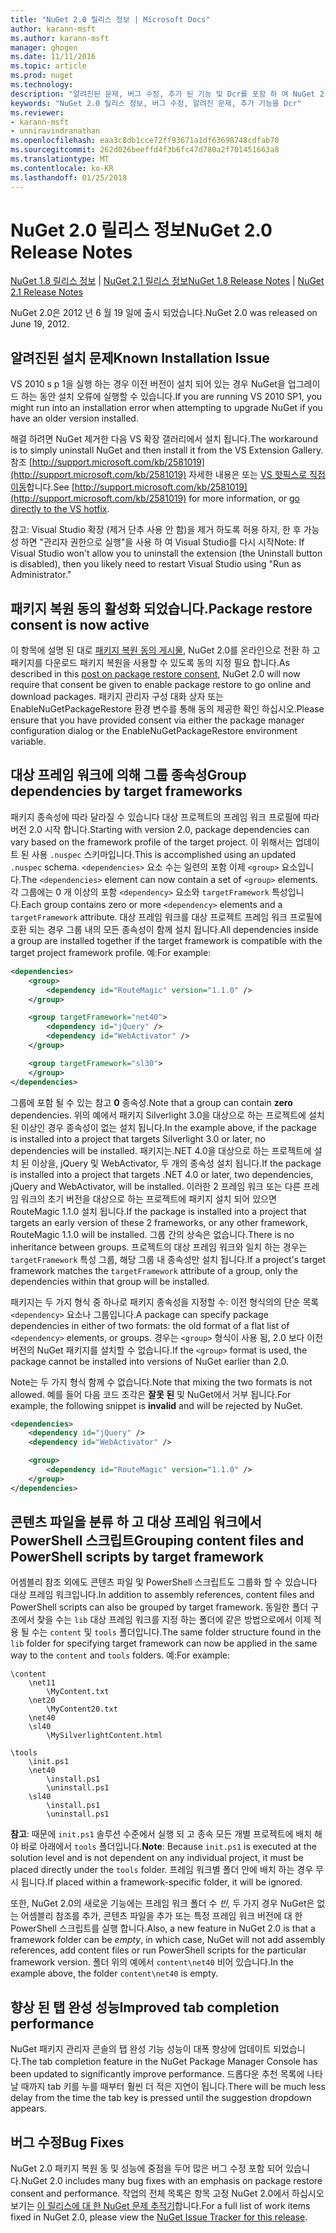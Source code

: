 ```yaml
---
title: "NuGet 2.0 릴리스 정보 | Microsoft Docs"
author: karann-msft
ms.author: karann-msft
manager: ghogen
ms.date: 11/11/2016
ms.topic: article
ms.prod: nuget
ms.technology: 
description: "알려진된 문제, 버그 수정, 추가 된 기능 및 Dcr를 포함 하 여 NuGet 2.0에 대 한 릴리스 정보입니다."
keywords: "NuGet 2.0 릴리스 정보, 버그 수정, 알려진 문제, 추가 기능을 Dcr"
ms.reviewer:
- karann-msft
- unniravindranathan
ms.openlocfilehash: eaa3c8db1cce72ff93671a1df63698748cdfab70
ms.sourcegitcommit: 262d026beeffd4f3b6fc47d780a2f701451663a8
ms.translationtype: MT
ms.contentlocale: ko-KR
ms.lasthandoff: 01/25/2018
---
```

# <a name="nuget-20-release-notes"></a><span data-ttu-id="c24dd-104">NuGet 2.0 릴리스 정보</span><span class="sxs-lookup"><span data-stu-id="c24dd-104">NuGet 2.0 Release Notes</span></span>

<span data-ttu-id="c24dd-105">[NuGet 1.8 릴리스 정보](../release-notes/nuget-1.8.md) | [NuGet 2.1 릴리스 정보](../release-notes/nuget-2.1.md)</span><span class="sxs-lookup"><span data-stu-id="c24dd-105">[NuGet 1.8 Release Notes](../release-notes/nuget-1.8.md) | [NuGet 2.1 Release Notes](../release-notes/nuget-2.1.md)</span></span>

<span data-ttu-id="c24dd-106">NuGet 2.0은 2012 년 6 월 19 일에 출시 되었습니다.</span><span class="sxs-lookup"><span data-stu-id="c24dd-106">NuGet 2.0 was released on June 19, 2012.</span></span>

## <a name="known-installation-issue"></a><span data-ttu-id="c24dd-107">알려진된 설치 문제</span><span class="sxs-lookup"><span data-stu-id="c24dd-107">Known Installation Issue</span></span>
<span data-ttu-id="c24dd-108">VS 2010 s p 1을 실행 하는 경우 이전 버전이 설치 되어 있는 경우 NuGet을 업그레이드 하는 동안 설치 오류에 실행할 수 있습니다.</span><span class="sxs-lookup"><span data-stu-id="c24dd-108">If you are running VS 2010 SP1, you might run into an installation error when attempting to upgrade NuGet if you have an older version installed.</span></span>

<span data-ttu-id="c24dd-109">해결 하려면 NuGet 제거한 다음 VS 확장 갤러리에서 설치 됩니다.</span><span class="sxs-lookup"><span data-stu-id="c24dd-109">The workaround is to simply uninstall NuGet and then install it from the VS Extension Gallery.</span></span>  <span data-ttu-id="c24dd-110">참조 [http://support.microsoft.com/kb/2581019](http://support.microsoft.com/kb/2581019) 자세한 내용은 또는 [VS 핫픽스로 직접 이동](http://bit.ly/vsixcertfix)합니다.</span><span class="sxs-lookup"><span data-stu-id="c24dd-110">See [http://support.microsoft.com/kb/2581019](http://support.microsoft.com/kb/2581019) for more information, or [go directly to the VS hotfix](http://bit.ly/vsixcertfix).</span></span>

<span data-ttu-id="c24dd-111">참고: Visual Studio 확장 (제거 단추 사용 안 함)을 제거 하도록 허용 하지, 한 후 가능성 하면 "관리자 권한으로 실행"을 사용 하 여 Visual Studio를 다시 시작</span><span class="sxs-lookup"><span data-stu-id="c24dd-111">Note: If Visual Studio won't allow you to uninstall the extension (the Uninstall button is disabled), then you likely need to restart Visual Studio using "Run as Administrator."</span></span>

## <a name="package-restore-consent-is-now-active"></a><span data-ttu-id="c24dd-112">패키지 복원 동의 활성화 되었습니다.</span><span class="sxs-lookup"><span data-stu-id="c24dd-112">Package restore consent is now active</span></span>

<span data-ttu-id="c24dd-113">이 항목에 설명 된 대로 [패키지 복원 동의 게시물](http://blog.nuget.org/20120518/package-restore-and-consent.html), NuGet 2.0를 온라인으로 전환 하 고 패키지를 다운로드 패키지 복원을 사용할 수 있도록 동의 지정 필요 합니다.</span><span class="sxs-lookup"><span data-stu-id="c24dd-113">As described in this [post on package restore consent](http://blog.nuget.org/20120518/package-restore-and-consent.html), NuGet 2.0 will now require that consent be given to enable package restore to go online and download packages.</span></span> <span data-ttu-id="c24dd-114">패키지 관리자 구성 대화 상자 또는 EnableNuGetPackageRestore 환경 변수를 통해 동의 제공한 확인 하십시오.</span><span class="sxs-lookup"><span data-stu-id="c24dd-114">Please ensure that you have provided consent via either the package manager configuration dialog or the EnableNuGetPackageRestore environment variable.</span></span>

## <a name="group-dependencies-by-target-frameworks"></a><span data-ttu-id="c24dd-115">대상 프레임 워크에 의해 그룹 종속성</span><span class="sxs-lookup"><span data-stu-id="c24dd-115">Group dependencies by target frameworks</span></span>

<span data-ttu-id="c24dd-116">패키지 종속성에 따라 달라질 수 있습니다 대상 프로젝트의 프레임 워크 프로필에 따라 버전 2.0 시작 합니다.</span><span class="sxs-lookup"><span data-stu-id="c24dd-116">Starting with version 2.0, package dependencies can vary based on the framework profile of the target project.</span></span> <span data-ttu-id="c24dd-117">이 위해서는 업데이트 된 사용 `.nuspec` 스키마입니다.</span><span class="sxs-lookup"><span data-stu-id="c24dd-117">This is accomplished using an updated `.nuspec` schema.</span></span> <span data-ttu-id="c24dd-118">`<dependencies>` 요소 수는 일련의 포함 이제 `<group>` 요소입니다.</span><span class="sxs-lookup"><span data-stu-id="c24dd-118">The `<dependencies>` element can now contain a set of `<group>` elements.</span></span> <span data-ttu-id="c24dd-119">각 그룹에는 0 개 이상의 포함 `<dependency>` 요소와 `targetFramework` 특성입니다.</span><span class="sxs-lookup"><span data-stu-id="c24dd-119">Each group contains zero or more `<dependency>` elements and a `targetFramework` attribute.</span></span> <span data-ttu-id="c24dd-120">대상 프레임 워크를 대상 프로젝트 프레임 워크 프로필에 호환 되는 경우 그룹 내의 모든 종속성이 함께 설치 됩니다.</span><span class="sxs-lookup"><span data-stu-id="c24dd-120">All dependencies inside a group are installed together if the target framework is compatible with the target project framework profile.</span></span> <span data-ttu-id="c24dd-121">예:</span><span class="sxs-lookup"><span data-stu-id="c24dd-121">For example:</span></span>

```xml
<dependencies>
    <group>
        <dependency id="RouteMagic" version="1.1.0" />
    </group>

    <group targetFramework="net40">
        <dependency id="jQuery" />
        <dependency id="WebActivator" />
    </group>

    <group targetFramework="sl30">
    </group>
</dependencies>
```

<span data-ttu-id="c24dd-122">그룹에 포함 될 수 있는 참고 **0** 종속성.</span><span class="sxs-lookup"><span data-stu-id="c24dd-122">Note that a group can contain **zero** dependencies.</span></span> <span data-ttu-id="c24dd-123">위의 예에서 패키지 Silverlight 3.0을 대상으로 하는 프로젝트에 설치 된 이상인 경우 종속성이 없는 설치 됩니다.</span><span class="sxs-lookup"><span data-stu-id="c24dd-123">In the example above, if the package is installed into a project that targets Silverlight 3.0 or later, no dependencies will be installed.</span></span> <span data-ttu-id="c24dd-124">패키지는.NET 4.0을 대상으로 하는 프로젝트에 설치 된 이상을, jQuery 및 WebActivator, 두 개의 종속성 설치 됩니다.</span><span class="sxs-lookup"><span data-stu-id="c24dd-124">If the package is installed into a project that targets .NET 4.0 or later, two dependencies, jQuery and WebActivator, will be installed.</span></span>  <span data-ttu-id="c24dd-125">이러한 2 프레임 워크 또는 다른 프레임 워크의 초기 버전을 대상으로 하는 프로젝트에 패키지 설치 되어 있으면 RouteMagic 1.1.0 설치 됩니다.</span><span class="sxs-lookup"><span data-stu-id="c24dd-125">If the package is installed into a project that targets an early version of these 2 frameworks, or any other framework, RouteMagic 1.1.0 will be installed.</span></span> <span data-ttu-id="c24dd-126">그룹 간의 상속은 없습니다.</span><span class="sxs-lookup"><span data-stu-id="c24dd-126">There is no inheritance between groups.</span></span> <span data-ttu-id="c24dd-127">프로젝트의 대상 프레임 워크와 일치 하는 경우는 `targetFramework` 특성 그룹, 해당 그룹 내 종속성만 설치 됩니다.</span><span class="sxs-lookup"><span data-stu-id="c24dd-127">If a project's target framework matches the `targetFramework` attribute of a group, only the dependencies within that group will be installed.</span></span>

<span data-ttu-id="c24dd-128">패키지는 두 가지 형식 중 하나로 패키지 종속성을 지정할 수: 이전 형식의의 단순 목록 `<dependency>` 요소나 그룹입니다.</span><span class="sxs-lookup"><span data-stu-id="c24dd-128">A package can specify package dependencies in either of two formats: the old format of a flat list of `<dependency>` elements, or groups.</span></span> <span data-ttu-id="c24dd-129">경우는 `<group>` 형식이 사용 됨, 2.0 보다 이전 버전의 NuGet 패키지를 설치할 수 없습니다.</span><span class="sxs-lookup"><span data-stu-id="c24dd-129">If the `<group>` format is used, the package cannot be installed into versions of NuGet earlier than 2.0.</span></span>

<span data-ttu-id="c24dd-130">Note는 두 가지 형식 함께 수 없습니다.</span><span class="sxs-lookup"><span data-stu-id="c24dd-130">Note that mixing the two formats is not allowed.</span></span> <span data-ttu-id="c24dd-131">예를 들어 다음 코드 조각은 **잘못 된** 및 NuGet에서 거부 됩니다.</span><span class="sxs-lookup"><span data-stu-id="c24dd-131">For example, the following snippet is **invalid** and will be rejected by NuGet.</span></span>

```xml
<dependencies>
    <dependency id="jQuery" />
    <dependency id="WebActivator" />

    <group>
        <dependency id="RouteMagic" version="1.1.0" />
    </group>
</dependencies>
```

## <a name="grouping-content-files-and-powershell-scripts-by-target-framework"></a><span data-ttu-id="c24dd-132">콘텐츠 파일을 분류 하 고 대상 프레임 워크에서 PowerShell 스크립트</span><span class="sxs-lookup"><span data-stu-id="c24dd-132">Grouping content files and PowerShell scripts by target framework</span></span>

<span data-ttu-id="c24dd-133">어셈블리 참조 외에도 콘텐츠 파일 및 PowerShell 스크립트도 그룹화 할 수 있습니다 대상 프레임 워크입니다.</span><span class="sxs-lookup"><span data-stu-id="c24dd-133">In addition to assembly references, content files and PowerShell scripts can also be grouped by target framework.</span></span> <span data-ttu-id="c24dd-134">동일한 폴더 구조에서 찾을 수는 `lib` 대상 프레임 워크를 지정 하는 폴더에 같은 방법으로에서 이제 적용 될 수는 `content` 및 `tools` 폴더입니다.</span><span class="sxs-lookup"><span data-stu-id="c24dd-134">The same folder structure found in the `lib` folder for specifying target framework can  now be applied in the same way to the `content` and `tools` folders.</span></span> <span data-ttu-id="c24dd-135">예:</span><span class="sxs-lookup"><span data-stu-id="c24dd-135">For example:</span></span>

    \content
        \net11
            \MyContent.txt
        \net20
            \MyContent20.txt
        \net40
        \sl40
            \MySilverlightContent.html

    \tools
        \init.ps1
        \net40
            \install.ps1
            \uninstall.ps1
        \sl40
            \install.ps1
            \uninstall.ps1

<span data-ttu-id="c24dd-136">**참고**: 때문에 `init.ps1` 솔루션 수준에서 실행 되 고 종속 모든 개별 프로젝트에 배치 해야 바로 아래에서 `tools` 폴더입니다.</span><span class="sxs-lookup"><span data-stu-id="c24dd-136">**Note**: Because `init.ps1` is executed at the solution level and is not dependent on any individual project, it must be placed directly under the `tools` folder.</span></span> <span data-ttu-id="c24dd-137">프레임 워크별 폴더 안에 배치 하는 경우 무시 됩니다.</span><span class="sxs-lookup"><span data-stu-id="c24dd-137">If placed within a framework-specific folder, it will be ignored.</span></span>

<span data-ttu-id="c24dd-138">또한, NuGet 2.0의 새로운 기능에는 프레임 워크 폴더 수 *빈*, 두 가지 경우 NuGet은 없는 어셈블리 참조를 추가, 콘텐츠 파일을 추가 또는 특정 프레임 워크 버전에 대 한 PowerShell 스크립트를 실행 합니다.</span><span class="sxs-lookup"><span data-stu-id="c24dd-138">Also, a new feature in NuGet 2.0 is that a framework folder can be *empty*, in which case, NuGet will not add assembly references, add content files or run  PowerShell scripts for the particular framework version.</span></span> <span data-ttu-id="c24dd-139">폴더 위의 예에서 `content\net40` 비어 있습니다.</span><span class="sxs-lookup"><span data-stu-id="c24dd-139">In the example above, the folder `content\net40` is empty.</span></span>

## <a name="improved-tab-completion-performance"></a><span data-ttu-id="c24dd-140">향상 된 탭 완성 성능</span><span class="sxs-lookup"><span data-stu-id="c24dd-140">Improved tab completion performance</span></span>
<span data-ttu-id="c24dd-141">NuGet 패키지 관리자 콘솔의 탭 완성 기능 성능이 대폭 향상에 업데이트 되었습니다.</span><span class="sxs-lookup"><span data-stu-id="c24dd-141">The tab completion feature in the NuGet Package Manager Console has been updated to significantly improve performance.</span></span> <span data-ttu-id="c24dd-142">드롭다운 추천 목록에 나타날 때까지 tab 키를 누를 때부터 훨씬 더 적은 지연이 됩니다.</span><span class="sxs-lookup"><span data-stu-id="c24dd-142">There will be much less delay from the time the tab key is pressed until the suggestion dropdown appears.</span></span>

## <a name="bug-fixes"></a><span data-ttu-id="c24dd-143">버그 수정</span><span class="sxs-lookup"><span data-stu-id="c24dd-143">Bug Fixes</span></span>
<span data-ttu-id="c24dd-144">NuGet 2.0 패키지 복원 동 및 성능에 중점을 두어 많은 버그 수정 포함 되어 있습니다.</span><span class="sxs-lookup"><span data-stu-id="c24dd-144">NuGet 2.0 includes many bug fixes with an emphasis on package restore consent and performance.</span></span>
<span data-ttu-id="c24dd-145">작업의 전체 목록은 항목 고정 NuGet 2.0에서 하십시오 보기는 [이 릴리스에 대 한 NuGet 문제 추적기](http://nuget.codeplex.com/workitem/list/advanced?keyword=&status=Closed&type=All&priority=All&release=NuGet%202.0&assignedTo=All&component=All&sortField=Votes&sortDirection=Descending&page=0)합니다.</span><span class="sxs-lookup"><span data-stu-id="c24dd-145">For a full list of work items fixed in NuGet 2.0, please view the [NuGet Issue Tracker for this release](http://nuget.codeplex.com/workitem/list/advanced?keyword=&status=Closed&type=All&priority=All&release=NuGet%202.0&assignedTo=All&component=All&sortField=Votes&sortDirection=Descending&page=0).</span></span>
